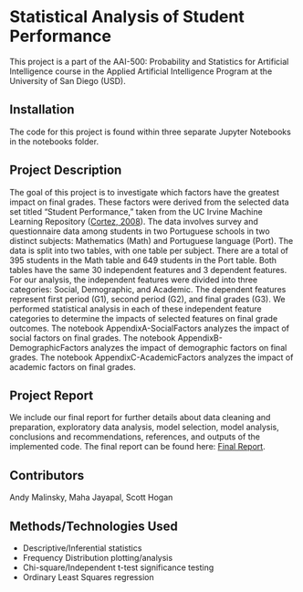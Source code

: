 # Statistical Analysis of Student Performance
This project is a part of the AAI-500: Probability and Statistics for Artificial Intelligence course in the Applied Artificial Intelligence Program at the University of San Diego (USD). 

## Installation
The code for this project is found within three separate Jupyter Notebooks in the notebooks folder.

## Project Description
The goal of this project is to investigate which factors have the greatest impact on final grades. These factors were derived from the selected data set titled “Student Performance,” taken from the UC Irvine Machine Learning Repository ([Cortez, 2008](https://archive.ics.uci.edu/dataset/320/student+performance)). The data involves survey and questionnaire data among students in two Portuguese schools in two distinct subjects: Mathematics (Math) and Portuguese language (Port). The data is split into two tables, with one
table per subject. There are a total of 395 students in the Math table and 649 students in the Port table. Both tables have the same 30 independent features and 3 dependent features. For our analysis, the independent features were divided into three categories: Social, Demographic, and Academic. The dependent features represent first period (G1), second period (G2), and final grades (G3). We performed statistical analysis in each of these independent feature categories to determine the impacts of selected features on final grade outcomes. The notebook AppendixA-SocialFactors analyzes the impact of social factors on final grades. The notebook AppendixB-DemographicFactors analyzes the impact of demographic factors on final grades. The notebook AppendixC-AcademicFactors analyzes the impact of academic factors on final grades.

## Project Report
We include our final report for further details about data cleaning and preparation, exploratory data analysis, model selection, model analysis, conclusions and recommendations, references, and outputs of the implemented code. The final report can be found here: [Final Report](https://github.com/apmalinsky/AAI-500-Final-Project/blob/main/Final-Project-Report-Team-6.pdf).

## Contributors
Andy Malinsky, Maha Jayapal, Scott Hogan

## Methods/Technologies Used
* Descriptive/Inferential statistics
* Frequency Distribution plotting/analysis
* Chi-square/Independent t-test significance testing
* Ordinary Least Squares regression
